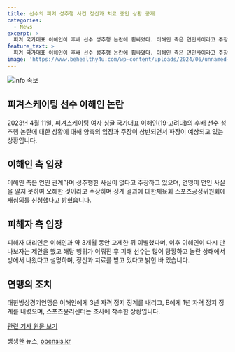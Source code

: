 ```yaml
---
title: 선수의 피겨 성추행 사건 정신과 치료 중인 상황 공개
categories:
  - News
excerpt: >
  피겨 국가대표 이해인이 후배 선수 성추행 논란에 휩싸였다. 이해인 측은 연인사이라고 주장하며 성추행 부인. 그러나 피해자 측은 이러한 주장을 반박하며 정신적 충격으로 훈련하기 어려운 상황이라고 주장했다. 양측 주장이 엇갈리며 파장이 이어질 전망이다. 해당 사건은 연맹의 징계를 받은 뒤 알려졌으며, 관련 당사자들에 대한 조사가 진행 중이다. 이해인은 지난해 은메달을 따낸 피겨스케이팅 선수로, 징계가 확정되면 동계올림픽 출전이 불가능해질 수 있다.
feature_text: >
  피겨 국가대표 이해인이 후배 선수 성추행 논란에 휩싸였다. 이해인 측은 연인사이라고 주장하며 성추행 부인. 그러나 피해자 측은 이러한 주장을 반박하며 정신적 충격으로 훈련하기 어려운 상황이라고 주장했다. 양측 주장이 엇갈리며 파장이 이어질 전망이다. 해당 사건은 연맹의 징계를 받은 뒤 알려졌으며, 관련 당사자들에 대한 조사가 진행 중이다. 이해인은 지난해 은메달을 따낸 피겨스케이팅 선수로, 징계가 확정되면 동계올림픽 출전이 불가능해질 수 있다.
image: 'https://www.behealthy4u.com/wp-content/uploads/2024/06/unnamed-file.png'
---
```


<p><img src="https://www.behealthy4u.com/wp-content/uploads/2024/06/unnamed-file.png" alt="info 속보" /></p>

<h2 data-ke-size="size26">피겨스케이팅 선수 이해인 논란</h2>

<p data-ke-size="size16">2023년 4월 11일, 피겨스케이팅 여자 싱글 국가대표 이해인(19·고려대)의 후배 선수 성추행 논란에 대한 상황에 대해 양측의 입장과 주장이 상반되면서 파장이 예상되고 있는 상황입니다.</p>

<h2 data-ke-size="size24">이해인 측 입장</h2>

<p data-ke-size="size16">이해인 측은 연인 관계라며 성추행한 사실이 없다고 주장하고 있으며, 연맹이 연인 사실을 알지 못하여 오해한 것이라고 주장하며 징계 결과에 대한체육회 스포츠공정위원회에 재심의를 신청했다고 밝혔습니다.</p>

<h2 data-ke-size="size24">피해자 측 입장</h2>

<p data-ke-size="size16">피해자 대리인은 이해인과 약 3개월 동안 교제한 뒤 이별했다며, 이후 이해인이 다시 만나보자는 제안을 했고 해당 행위가 이뤄진 후 피해 선수는 많이 당황하고 놀란 상태에서 방에서 나왔다고 설명하며, 정신과 치료를 받고 있다고 밝힌 바 있습니다.</p>

<h2 data-ke-size="size24">연맹의 조치</h2>

<p data-ke-size="size16">대한빙상경기연맹은 이해인에게 3년 자격 정지 징계를 내리고, B에게 1년 자격 정지 징계를 내렸으며, 스포츠윤리센터는 조사에 착수한 상황입니다.</p>

<p data-ke-size="size16">
  <a href="https://news.naver.com/main/read.nhn?mode=LSD&mid=sec&sid1=102&oid=421&aid=0006092983" target="_blank">관련 기사 원문 보기</a>
</p>
생생한 뉴스, <a href="https://opensis.kr" rel="dofollow">opensis.kr</a>


